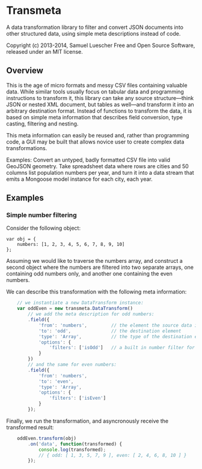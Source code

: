 Transmeta
=========

A data transformation library to filter and convert JSON documents into other structured data, using simple meta descriptions instead of code.

Copyright (c) 2013-2014, Samuel Luescher
Free and Open Source Software, released under an MIT license. 

Overview
--------

This is the age of micro formats and messy CSV files containing valuable data. While similar tools usually focus on tabular data and programming instructions to transform it, this library can take any source structure—think JSON or nested XML document, but tables as well—and transform it into an arbitrary destination format. Instead of functions to transform the data, it is based on simple meta information that describes field conversion, type casting, filtering and nesting.

This meta information can easily be reused and, rather than programming code, a GUI may be built that allows novice user to create complex data transformations.

Examples: Convert an untyped, badly formatted CSV file into valid GeoJSON geometry. Take spreadsheet data where rows are cities and 50 columns list population numbers per year, and turn it into a data stream that emits a Mongoose model instance for each city, each year.

Examples
--------

### Simple number filtering

Consider the following object:

	var obj = {
		numbers: [1, 2, 3, 4, 5, 6, 7, 8, 9, 10]
	};

Assuming we would like to traverse the numbers array, and construct a second object where the numbers are filtered into two separate arrays, one containing odd numbers only, and another one containing the even numbers.

We can describe this transformation with the following meta information:

```javascript
	// we instantiate a new DataTransform instance:
	var oddEven = new transmeta.DataTransform()
		// we add the meta description for odd numbers:
		.field({
			'from': 'numbers',         // the element the source data is from
			'to': 'odd',               // the destination element
			'type': 'Array',           // the type of the destination element
			'options': {
				'filters': ['isOdd']   // a built in number filter for odd numbers
			}
		})
		// and the same for even numbers:
		.field({
			'from': 'numbers',
			'to': 'even',
			'type': 'Array',
			'options': {
				'filters': ['isEven']
			}
		});
```

Finally, we run the transformation, and asyncronously receive the transformed result:

```javascript
	oddEven.transform(obj)
		.on('data', function(transformed) {
			console.log(transformed);
			// { odd: [ 1, 3, 5, 7, 9 ], even: [ 2, 4, 6, 8, 10 ] }
		});
```

